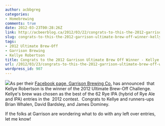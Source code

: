 ```yaml
---
author: acbbgreg
categories:
- Homebrewing
comments: true
date: 2012-03-23T00:28:26Z
link: http://acbeerblog.ca/2012/03/22/congrats-to-this-the-2012-garrison-ultimate-brew-off-winner-kellye-robertson/
slug: congrats-to-this-the-2012-garrison-ultimate-brew-off-winner-kellye-robertson
tags:
- 2012 Ultimate Brew-Off
- Garrison Brewing
- Kellye Robertson
title: Congrats to the 2012 Garrison Ultimate Brew Off Winner - Kellye Robertson
url: /2012/03/23/congrats-to-this-the-2012-garrison-ultimate-brew-off-winner-kellye-robertson/
wordpress_id: 907
---
```


[![](http://acbeerblog.ca/wp-content/uploads/2012/03/brew-off-poster-20121.png)](http://acbeerblog.ca/wp-content/uploads/2012/03/brew-off-poster-20121.png)As per their [Facebook page, Garrison Brewing Co.](http://www.facebook.com/garrisonbrewing) has announced  that Kellye Robertson is the winner of the 2012 Ultimate Brew-Off Challenge.  Kellye's brew was chosen as the best of the 62 Rye IPA (hybrid of Rye Ale and IPA) entries in the  2012 contest.  Congrats to Kellye and runners-ups Brian Whalen, David Bardsley, and James Dominey.

If the folks at Garrison are wondering what to do with any left over entries, let me know!
